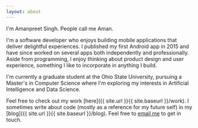 ```yaml
---
layout: about
---
```

I'm Amanpreet Singh. People call me Aman.

I'm a software developer who enjoys building mobile applications that deliver delightful experiences. I published my first Android app in 2015 and have since worked on several apps both independently and professionally. Aside from programming, I enjoy thinking about product design and user experience, something I like to incorporate in anything I build.

I'm currently a graduate student at the Ohio State University, pursuing a Master's in Computer Science where I'm exploring my interests in Artificial Intelligence and Data Science.

Feel free to check out my work [here]({{ site.url }}{{ site.baseurl }}/work). I sometimes write about code (mostly as a reference for my future self) in my [blog]({{ site.url }}{{ site.baseurl }}/blog). Feel free to <a href="mailto:{{ site.theme_settings.email_address }}" target="_blank">email me</a> to get in touch.
